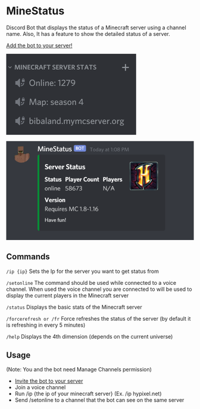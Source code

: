 # MineStatus
Discord Bot that displays the status of a Minecraft server using a channel name. Also, It has a feature to show the detailed status of a server. 


[Add the bot to your server!](https://discord.com/api/oauth2/authorize?client_id=715127361997373510&permissions=16&scope=bot)

![Demonstration](https://github.com/Iskrata/DiscordServerStatus/blob/master/data/images/Screenshot_1.png)

![Demonstration](https://github.com/Iskrata/DiscordServerStatus/blob/master/data/images/Screenshot_2.png)

## Commands
`/ip {ip}`  Sets the Ip for the server you want to get status from

`/setonline`    The command should be used while connected to a voice channel. When used the voice channel you are connected to will be used to display the current players in the Minecraft server


`/status`   Displays the basic stats of the Minecraft server

`/forcerefresh or /fr`  Force refreshes the status of the server (by default it is refreshing in every 5 minutes)

`/help` Displays the 4th dimension (depends on the current universe)

## Usage
(Note: You and the bot need Manage Channels permission)
 - [Invite the bot to your server](https://discord.com/api/oauth2/authorize?client_id=715127361997373510&permissions=16&scope=bot)
 - Join a voice channel
 - Run /ip {the ip of your minecraft server} (Ex. /ip hypixel.net)
 - Send /setonline to a channel that the bot can see on the same server
